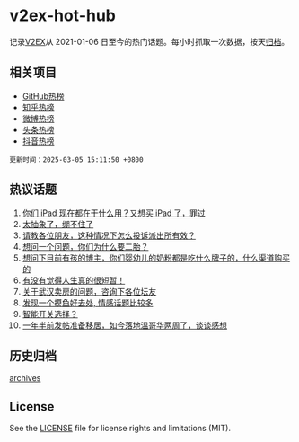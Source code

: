 # v2ex-hot-hub

 记录[V2EX](https://www.v2ex.com/)从 2021-01-06 日至今的热门话题。每小时抓取一次数据，按天[归档](archives)。
 
 ## 相关项目

- [GitHub热榜](https://github.com/lonnyzhang423/github-hot-hub)
- [知乎热榜](https://github.com/lonnyzhang423/zhihu-hot-hub)
- [微博热榜](https://github.com/lonnyzhang423/weibo-hot-hub)
- [头条热榜](https://github.com/lonnyzhang423/toutiao-hot-hub)
- [抖音热榜](https://github.com/lonnyzhang423/douyin-hot-hub)


 `更新时间：2025-03-05 15:11:50 +0800`

## 热议话题

1. [你们 iPad 现在都在干什么用？又想买 iPad 了，罪过](https://www.v2ex.com/t/1115819)
1. [太抽象了，绷不住了](https://www.v2ex.com/t/1115826)
1. [请教各位朋友，这种情况下怎么投诉派出所有效？](https://www.v2ex.com/t/1115944)
1. [想问一个问题，你们为什么要二胎？](https://www.v2ex.com/t/1115814)
1. [想问下目前有孩的博主，你们婴幼儿的奶粉都是吃什么牌子的，什么渠道购买的](https://www.v2ex.com/t/1115877)
1. [有没有觉得人生真的很短暂！](https://www.v2ex.com/t/1115957)
1. [关于武汉卖房的问题，咨询下各位坛友](https://www.v2ex.com/t/1115950)
1. [发现一个摸鱼好去处, 情感话题比较多](https://www.v2ex.com/t/1116002)
1. [智能开关选择？](https://www.v2ex.com/t/1115951)
1. [一年半前发帖准备移居，如今落地温哥华两周了，谈谈感想](https://www.v2ex.com/t/1115936)

## 历史归档

[archives](archives)

## License

See the [LICENSE](LICENSE) file for license rights and limitations (MIT).
